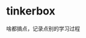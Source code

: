 

















































































# tinkerbox
啥都搞点，记录点别的学习过程
